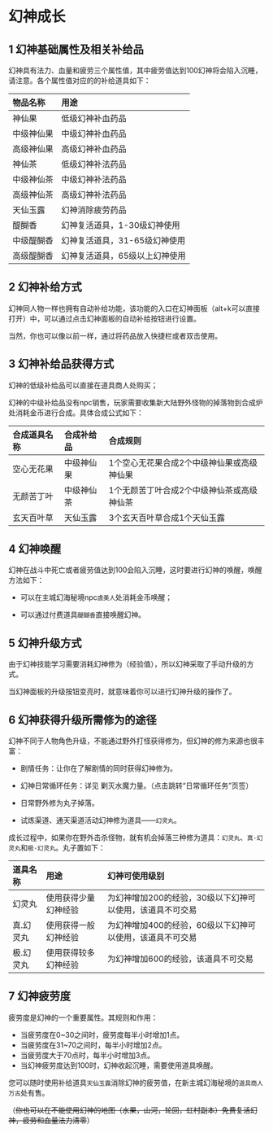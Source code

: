 # 幻神成长

## 1 幻神基础属性及相关补给品

幻神具有法力、血量和疲劳三个属性值，其中疲劳值达到100幻神将会陷入沉睡，请注意。各个属性值对应的的补给道具如下：

|物品名称|用途|
|:------|:---|
|神仙果|低级幻神补血药品|
|中级神仙果|中级幻神补血药品|
|高级神仙果|	高级幻神补血药品|
|神仙茶|	低级幻神补法药品|
|中级神仙茶|	中级幻神补法药品|
|高级神仙茶|	高级幻神补法药品|
|天仙玉露|	幻神消除疲劳药品|
|醍醐香	|幻神复活道具，1-30级幻神使用|
|中级醍醐香|	幻神复活道具，31-65级幻神使用|
|高级醍醐香|	幻神复活道具，65级以上幻神使用|

## 2 幻神补给方式

幻神同人物一样也拥有自动补给功能，该功能的入口在幻神面板（alt+k可以直接打开）中，可以通过点击幻神面板的自动补给按钮进行设置。

当然，你也可以像以前一样，通过将药品放入快捷栏或者双击使用。

## 3 幻神补给品获得方式

幻神的低级补给品可以直接在道具商人处购买；

幻神的中级补给品没有npc销售，玩家需要收集新大陆野外怪物的掉落物到合成炉处消耗金币进行合成。具体合成公式如下：


|合成道具名称|	合成补给品|	合成规则|
|:----------|:----------|:--|
|空心无花果	|中级神仙果	|1个空心无花果合成2个中级神仙果或高级神仙果|
|无颜苦丁叶	|中级神仙茶	|1个无颜苦丁叶合成2个中级神仙茶或高级神仙茶|
|玄天百叶草	|天仙玉露	|3个玄天百叶草合成1个天仙玉露|

## 4 幻神唤醒

幻神在战斗中死亡或者疲劳值达到100会陷入沉睡，这时要进行幻神的唤醒，唤醒方法如下：

* 可以在主城幻海秘境npc`虞美人`处消耗金币唤醒；

* 可以通过付费道具`醍醐香`直接唤醒幻神。

## 5 幻神升级方式

由于幻神技能学习需要消耗幻神修为（经验值），所以幻神采取了手动升级的方式。

当幻神面板的升级按钮变亮时，就意味着你可以进行幻神升级的操作了。

## 6 幻神获得升级所需修为的途径

幻神不同于人物角色升级，不能通过野外打怪获得修为，但幻神的修为来源也很丰富：

* 剧情任务：让你在了解剧情的同时获得幻神修为。

* 幻神日常循环任务：详见 剿灭水魔力量。（点击跳转“日常循环任务”页签）

* 日常野外修为丸子掉落。

* 试炼渠道、通天渠道活动幻神修为道具——`幻灵丸`。

成长过程中，如果你在野外击杀怪物，就有机会掉落三种修为道具：`幻灵丸`、`真·幻灵丸`和`极·幻灵丸`。丸子置如下：

|道具名称|	用途|	幻神可使用级别|
|:-|:-|:-|
|幻灵丸|	使用获得少量幻神经验|	为幻神增加200的经验，30级以下幻神可以使用，该道具不可交易|
|真.幻灵丸|	使用获得一般幻神经验|	为幻神增加400的经验，60级以下幻神可以使用，该道具不可交易|
|极.幻灵丸|	使用获得较多幻神经验|	为幻神增加600的经验，该道具不可交易|

## 7 幻神疲劳度

疲劳度是幻神的一个重要属性。其规则和作用：

* 当疲劳度在0~30之间时，疲劳度每半小时增加1点。
* 当疲劳度在31~70之间时，每半小时增加2点。
* 当疲劳度大于70点时，每半小时增加3点。
* 当幻神疲劳度达到100时，幻神收起沉睡，需要使用道具唤醒。

您可以随时使用补给道具`天仙玉露`消除幻神的疲劳值，在新主城幻海秘境的`道具商人万古`处有售。

（~~你也可以在不能使用幻神的地图（水果，山河，轮回，虹村副本）免费复活幻神，疲劳和血量法力清零~~）
